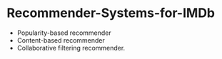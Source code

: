 # Recommender-Systems-for-IMDb
- Popularity-based recommender
- Content-based recommender
- Collaborative filtering recommender.
